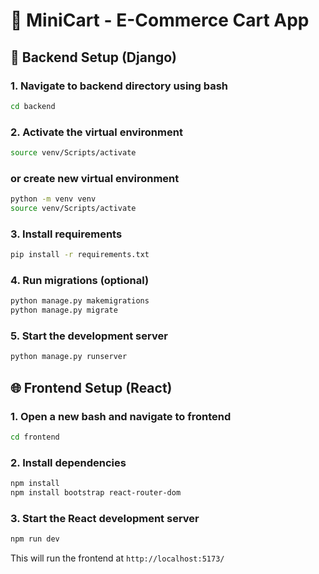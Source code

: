 # 🛒 MiniCart - E-Commerce Cart App
## 🚀 Backend Setup (Django)

### 1. Navigate to backend directory using bash
```bash
cd backend
```
### 2. Activate the virtual environment
```bash
source venv/Scripts/activate
```
### or create new virtual environment
```bash
python -m venv venv
source venv/Scripts/activate
```
### 3. Install requirements
```bash
pip install -r requirements.txt
```
### 4. Run migrations (optional)
```bash
python manage.py makemigrations
python manage.py migrate
```
### 5. Start the development server
```bash
python manage.py runserver
```

## 🌐 Frontend Setup (React)
### 1. Open a new bash and navigate to frontend
```bash
cd frontend
```
### 2. Install dependencies
```bash
npm install
npm install bootstrap react-router-dom
```
### 3. Start the React development server
```bash
npm run dev
```
This will run the frontend at ``http://localhost:5173/``
